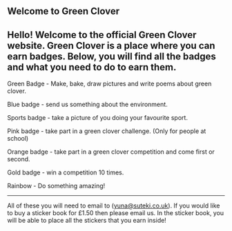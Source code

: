 ## Welcome to Green Clover

Hello! Welcome to the official Green Clover website. 
Green Clover is a place where you can earn badges. Below, you will find all the badges and what you need to do to earn them.
-----------------------------------------------------------------------------

Green Badge - Make, bake, draw pictures and write poems about green clover.


Blue badge - send us something about the environment.


Sports badge - take a picture of you doing your favourite sport.


Pink badge - take part in a green clover challenge. (Only for people at school)


Orange badge - take part in a green clover competition and come first or second.


Gold badge - win a competition 10 times.


Rainbow - Do something amazing!

-----------------------------------------------------------------------------------

All of these you will need to email to (yuna@suteki.co.uk).
If you would like to buy a sticker book for £1.50 then please email us. In the sticker book, you will be able to place all the stickers that you earn inside!

